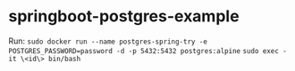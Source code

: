 # springboot-postgres-example
Run:
`sudo docker run --name postgres-spring-try -e POSTGRES_PASSWORD=password -d -p 5432:5432 postgres:alpine`
`sudo exec -it \<id\> bin/bash`


